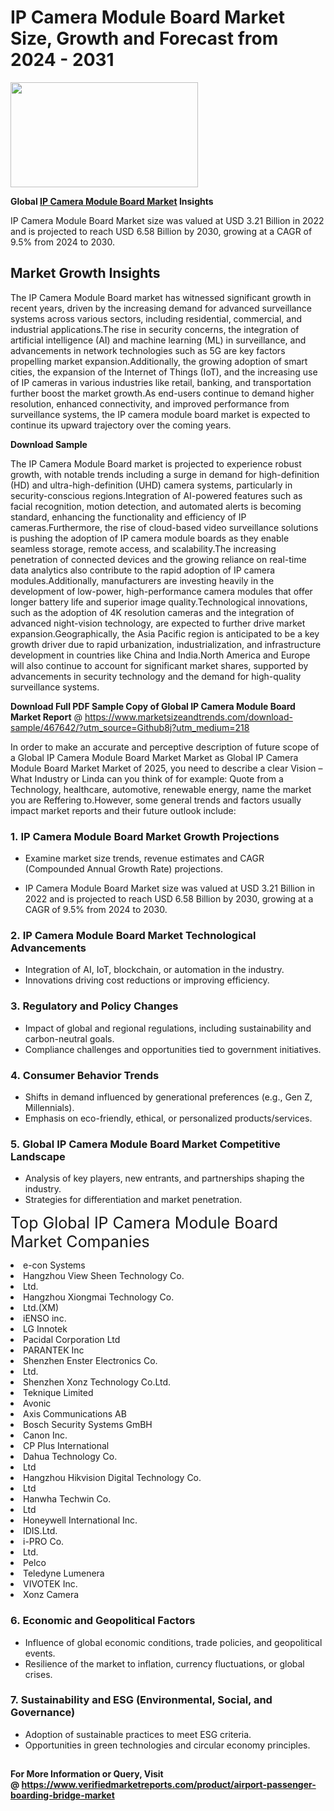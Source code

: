 <H1>IP Camera Module Board Market Size, Growth and Forecast from 2024 - 2031</H1><img class="aligncenter size-medium wp-image-584254" src="https://thirdeyenews.in/wp-content/uploads/2024/09/Global-Market-Research-300x168.jpeg" alt="" width="300" height="168" /><p><strong>Global&nbsp;<a href="https://www.marketsizeandtrends.com/download-sample/467642/?utm_source=Github8j?utm_medium=218">IP Camera Module Board Market</a> Insights</strong></p><p>IP Camera Module Board Market size was valued at USD 3.21 Billion in 2022 and is projected to reach USD 6.58 Billion by 2030, growing at a CAGR of 9.5% from 2024 to 2030.</p><p><h2>Market Growth Insights</h2> <p>The IP Camera Module Board market has witnessed significant growth in recent years, driven by the increasing demand for advanced surveillance systems across various sectors, including residential, commercial, and industrial applications.The rise in security concerns, the integration of artificial intelligence (AI) and machine learning (ML) in surveillance, and advancements in network technologies such as 5G are key factors propelling market expansion.Additionally, the growing adoption of smart cities, the expansion of the Internet of Things (IoT), and the increasing use of IP cameras in various industries like retail, banking, and transportation further boost the market growth.As end-users continue to demand higher resolution, enhanced connectivity, and improved performance from surveillance systems, the IP camera module board market is expected to continue its upward trajectory over the coming years.</p> <p><strong>Download Sample</strong></p> <p>The IP Camera Module Board market is projected to experience robust growth, with notable trends including a surge in demand for high-definition (HD) and ultra-high-definition (UHD) camera systems, particularly in security-conscious regions.Integration of AI-powered features such as facial recognition, motion detection, and automated alerts is becoming standard, enhancing the functionality and efficiency of IP cameras.Furthermore, the rise of cloud-based video surveillance solutions is pushing the adoption of IP camera module boards as they enable seamless storage, remote access, and scalability.The increasing penetration of connected devices and the growing reliance on real-time data analytics also contribute to the rapid adoption of IP camera modules.Additionally, manufacturers are investing heavily in the development of low-power, high-performance camera modules that offer longer battery life and superior image quality.Technological innovations, such as the adoption of 4K resolution cameras and the integration of advanced night-vision technology, are expected to further drive market expansion.Geographically, the Asia Pacific region is anticipated to be a key growth driver due to rapid urbanization, industrialization, and infrastructure development in countries like China and India.North America and Europe will also continue to account for significant market shares, supported by advancements in security technology and the demand for high-quality surveillance systems.<p><span class=""><strong>Download Full PDF Sample Copy of Global IP Camera Module Board Market Report</strong> @ <a href="https://www.marketsizeandtrends.com/download-sample/467642/?utm_source=Github8j?utm_medium=218" target="_blank">https://www.marketsizeandtrends.com/download-sample/467642/?utm_source=Github8j?utm_medium=218</a></span></p><p>In order to make an accurate and perceptive description of future scope of a Global&nbsp;IP Camera Module Board Market Market as Global&nbsp;IP Camera Module Board Market Market of 2025, you need to describe a clear Vision &ndash; What Industry or Linda can you think of for example: Quote from a Technology, healthcare, automotive, renewable energy, name the market you are Reffering to.However, some general trends and factors usually impact market reports and their future outlook include:</p><h3>1.&nbsp;<strong>IP Camera Module Board Market Growth Projections</strong></h3><ul><li>Examine market size trends, revenue estimates and CAGR (Compounded Annual Growth Rate) projections.</li><li><p>IP Camera Module Board Market size was valued at USD 3.21 Billion in 2022 and is projected to reach USD 6.58 Billion by 2030, growing at a CAGR of 9.5% from 2024 to 2030.</p></li></ul><h3>2.&nbsp;<strong>IP Camera Module Board Market Technological Advancements</strong></h3><ul><li>Integration of AI, IoT, blockchain, or automation in the industry.</li><li>Innovations driving cost reductions or improving efficiency.</li></ul><h3>3.&nbsp;<strong>Regulatory and Policy Changes</strong></h3><ul><li>Impact of global and regional regulations, including sustainability and carbon-neutral goals.</li><li>Compliance challenges and opportunities tied to government initiatives.</li></ul><h3>4.&nbsp;<strong>Consumer Behavior Trends</strong></h3><ul><li>Shifts in demand influenced by generational preferences (e.g., Gen Z, Millennials).</li><li>Emphasis on eco-friendly, ethical, or personalized products/services.</li></ul><h3>5.&nbsp;<strong>Global IP Camera Module Board Market Competitive Landscape</strong></h3><ul><li>Analysis of key players, new entrants, and partnerships shaping the industry.</li><li>Strategies for differentiation and market penetration.</li></ul><p data-pm-slice="1 1 []"><span style="color: inherit; font-family: inherit; font-size: 25px;">Top Global IP Camera Module Board Market Companies</span></p><div class="" data-test-id=""><p><li>e-con Systems</li><li> Hangzhou View Sheen Technology Co.</li><li> Ltd.</li><li> Hangzhou Xiongmai Technology Co.</li><li>Ltd.(XM)</li><li> iENSO inc.</li><li> LG Innotek</li><li> Pacidal Corporation Ltd</li><li> PARANTEK Inc</li><li> Shenzhen Enster Electronics Co.</li><li> Ltd.</li><li> Shenzhen Xonz Technology Co.Ltd.</li><li> Teknique Limited</li><li> Avonic</li><li> Axis Communications AB</li><li> Bosch Security Systems GmBH</li><li> Canon Inc.</li><li> CP Plus International</li><li> Dahua Technology Co.</li><li> Ltd</li><li> Hangzhou Hikvision Digital Technology Co.</li><li> Ltd</li><li> Hanwha Techwin Co.</li><li> Ltd</li><li> Honeywell International Inc.</li><li> IDIS.Ltd.</li><li> i-PRO Co.</li><li> Ltd.</li><li> Pelco</li><li> Teledyne Lumenera</li><li> VIVOTEK Inc.</li><li> Xonz Camera</li></p></div><h3>6.&nbsp;<strong>Economic and Geopolitical Factors</strong></h3><ul><li>Influence of global economic conditions, trade policies, and geopolitical events.</li><li>Resilience of the market to inflation, currency fluctuations, or global crises.</li></ul><h3>7.&nbsp;<strong>Sustainability and ESG (Environmental, Social, and Governance)</strong></h3><ul><li>Adoption of sustainable practices to meet ESG criteria.</li><li>Opportunities in green technologies and circular economy principles.</li></ul><h2><strong style="font-size: 14px;">For More Information or Query, Visit @&nbsp;</strong><a style="background-color: #ffffff; font-size: 14px;" href="https://www.marketsizeandtrends.com/report/ip-camera-module-board-market/" target="_blank">https://www.verifiedmarketreports.com/product/airport-passenger-boarding-bridge-market</a></h2>